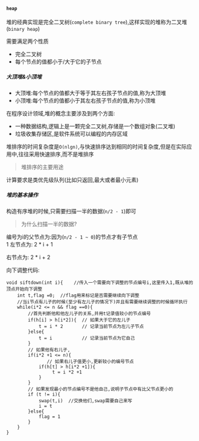 #### `heap`

堆的经典实现是完全二叉树(`complete binary tree`),这样实现的堆称为二叉堆(`binary heap`)

需要满足两个性质
* 完全二叉树
* 每个节点的值都小于/大于它的子节点

##### 大顶堆&小顶堆
* 大顶堆:每个节点的值都大于等于其左右孩子节点的值,称为大顶堆
* 小顶堆:每个节点的值都小于其左右孩子节点的值,称为小顶堆



在程序设计领域,堆的概念主要涉及到两个方面:
* 一种数据结构,逻辑上是一颗完全二叉树,存储是一个数组对象(二叉堆)
* 垃圾收集存储区,是软件系统可以编程的内存区域


堆排序的时间复杂度是`O(nlgn)`,与快速排序达到相同的时间复杂度,但是在实际应用中,往往采用快速排序,而不是堆排序


> 堆排序的主要用途

计算要求是类优先级队列(比如只返回,最大或者最小元素)

##### 堆的基本操作
构造有序堆的时候,只需要扫描一半的数据(`n/2 - 1`)即可

> 为什么扫描一半的数据?

编号为i的父节点为:因为(`n/2 - 1 ~ 0`)的节点才有子节点   
1
左节点为: 2 * i + 1
 
右节点为: 2 * i + 2


向下调整代码:
```
void siftdown(int i){    //传入一个需要向下调整的节点编号i,这里传入1,既从堆的顶点开始向下调整
    int t,flag =0;  //flag用来标记是否需要继续向下调整
    //当i节点有儿子的时候(至少有左儿子的情况下)并且有需要继续调整的时候循环执行
    while(i*2 <= n && flag ==0){
        //首先判断他和他左儿子的关系,并用t记录值较小的节点编号
        if(h[i] > h[i*2]){  // 如果大于它的左儿子
            t = i * 2       // 记录当前节点为左儿子节点
        }else{
            t = i           // 记录当前节点为它自己
        }
        // 如果他有右儿子,
        if(i*2 +1 <= n){
               // 如果右儿子值更小,更新较小的编号节点
            if(h[t] > h[i*2 +1]){
                 t = i *2 +1
            }
        }
        // 如果发现最小的节点编号不是他自己,说明子节点中有比父节点更小的
        if (t != i){
            swap(t,i)  //交换他们,swap需要自己来写
            i = t    
        }else{
            flag = 1
        }
    }
}

```








